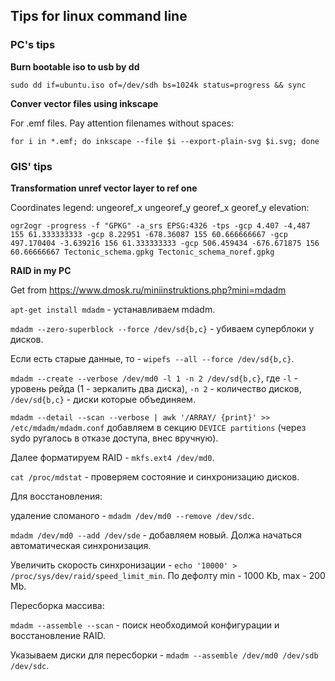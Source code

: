 ## Tips for linux command line

### PC's tips

**Burn bootable iso to usb by dd**

`sudo dd if=ubuntu.iso of=/dev/sdh bs=1024k status=progress && sync`

**Conver vector files using inkscape**

For .emf files. Pay attention filenames without spaces:

`for i in *.emf; do inkscape --file $i --export-plain-svg $i.svg; done`




### GIS' tips

**Transformation unref vector layer to ref one**

Coordinates legend: ungeoref_x ungeoref_y georef_x georef_y elevation:

`ogr2ogr -progress -f "GPKG" -a_srs EPSG:4326 -tps -gcp 4.407 -4,487 155 61.333333333 -gcp 8.22951 -678.36087 155 60.666666667 -gcp 497.170404 -3.639216 156 61.333333333 -gcp 506.459434 -676.671875 156 60.66666667 Tectonic_schema.gpkg Tectonic_schema_noref.gpkg`


**RAID in my PC**

Get from https://www.dmosk.ru/miniinstruktions.php?mini=mdadm

`apt-get install mdadm` - устанавливаем mdadm.

`mdadm --zero-superblock --force /dev/sd{b,c}` - убиваем суперблоки у дисков.

Если есть старые данные, то - `wipefs --all --force /dev/sd{b,c}`.

`mdadm --create --verbose /dev/md0 -l 1 -n 2 /dev/sd{b,c}`, где `-l` - уровень рейда (1 - зеркалить два диска),
`-n 2` - количество дисков, `/dev/sd{b,c}` - диски которые объединяем.

`mdadm --detail --scan --verbose | awk '/ARRAY/ {print}' >> /etc/mdadm/mdadm.conf` добавляем в секцию `DEVICE partitions`
(через sydo ругалось в отказе доступа, внес вручную).

Далее форматируем RAID - `mkfs.ext4 /dev/md0`.

`cat /proc/mdstat` - проверяем состояние и синхронизацию дисков.


Для восстановления:

удаление сломаного - `mdadm /dev/md0 --remove /dev/sdc`.

`mdadm /dev/md0 --add /dev/sde` - добавляем новый. Должа начаться автоматическая синхронизация.

Увеличить скорость синхронизации - `echo '10000' > /proc/sys/dev/raid/speed_limit_min`. По дефолту min - 1000 Kb, max - 200 Mb.


Пересборка массива:

`mdadm --assemble --scan` - поиск необходимой конфигурации и восстановление RAID.

Указываем диски для пересборки - `mdadm --assemble /dev/md0 /dev/sdb /dev/sdc`.
